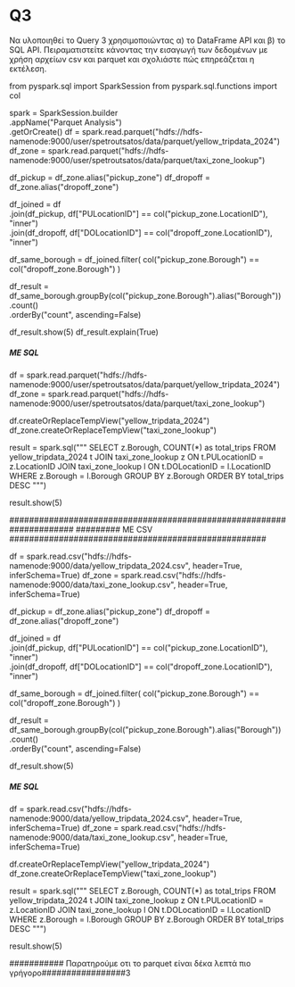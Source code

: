 # Q3
Να υλοποιηθεί το Query 3 χρησιμοποιώντας α) τo DataFrame API και β) το SQL API. Πειραματιστείτε κάνοντας την εισαγωγή των δεδομένων με χρήση αρχείων csv και parquet και σχολιάστε πώς επηρεάζεται η εκτέλεση. 

from pyspark.sql import SparkSession
from pyspark.sql.functions import col

spark = SparkSession.builder \
    .appName("Parquet Analysis") \
    .getOrCreate()
df = spark.read.parquet("hdfs://hdfs-namenode:9000/user/spetroutsatos/data/parquet/yellow_tripdata_2024")
df_zone = spark.read.parquet("hdfs://hdfs-namenode:9000/user/spetroutsatos/data/parquet/taxi_zone_lookup")


df_pickup = df_zone.alias("pickup_zone")
df_dropoff = df_zone.alias("dropoff_zone")

df_joined = df \
    .join(df_pickup, df["PULocationID"] == col("pickup_zone.LocationID"), "inner") \
    .join(df_dropoff, df["DOLocationID"] == col("dropoff_zone.LocationID"), "inner")

df_same_borough = df_joined.filter(
    col("pickup_zone.Borough") == col("dropoff_zone.Borough")
)

df_result = df_same_borough.groupBy(col("pickup_zone.Borough").alias("Borough")) \
    .count() \
    .orderBy("count", ascending=False)

df_result.show(5)
df_result.explain(True)


##### ME SQL #####
df = spark.read.parquet("hdfs://hdfs-namenode:9000/user/spetroutsatos/data/parquet/yellow_tripdata_2024")
df_zone = spark.read.parquet("hdfs://hdfs-namenode:9000/user/spetroutsatos/data/parquet/taxi_zone_lookup")

df.createOrReplaceTempView("yellow_tripdata_2024")
df_zone.createOrReplaceTempView("taxi_zone_lookup")

result = spark.sql("""
        SELECT z.Borough, COUNT(*) as total_trips
        FROM yellow_tripdata_2024 t
        JOIN taxi_zone_lookup z ON t.PULocationID = z.LocationID
        JOIN taxi_zone_lookup l ON t.DOLocationID = l.LocationID
        WHERE z.Borough = l.Borough
        GROUP BY z.Borough
        ORDER BY total_trips DESC
""")

result.show(5)


#####################################################################
######### ME CSV ####################################################

df = spark.read.csv("hdfs://hdfs-namenode:9000/data/yellow_tripdata_2024.csv", header=True, inferSchema=True)
df_zone = spark.read.csv("hdfs://hdfs-namenode:9000/data/taxi_zone_lookup.csv", header=True, inferSchema=True)

df_pickup = df_zone.alias("pickup_zone")
df_dropoff = df_zone.alias("dropoff_zone")

df_joined = df \
    .join(df_pickup, df["PULocationID"] == col("pickup_zone.LocationID"), "inner") \
    .join(df_dropoff, df["DOLocationID"] == col("dropoff_zone.LocationID"), "inner")

df_same_borough = df_joined.filter(
    col("pickup_zone.Borough") == col("dropoff_zone.Borough")
)

df_result = df_same_borough.groupBy(col("pickup_zone.Borough").alias("Borough")) \
    .count() \
    .orderBy("count", ascending=False)

df_result.show(5)

##### ME SQL #####
df = spark.read.csv("hdfs://hdfs-namenode:9000/data/yellow_tripdata_2024.csv", header=True, inferSchema=True)
df_zone = spark.read.csv("hdfs://hdfs-namenode:9000/data/taxi_zone_lookup.csv", header=True, inferSchema=True)

df.createOrReplaceTempView("yellow_tripdata_2024")
df_zone.createOrReplaceTempView("taxi_zone_lookup")

result = spark.sql("""
        SELECT z.Borough, COUNT(*) as total_trips
        FROM yellow_tripdata_2024 t
        JOIN taxi_zone_lookup z ON t.PULocationID = z.LocationID
        JOIN taxi_zone_lookup l ON t.DOLocationID = l.LocationID
        WHERE z.Borough = l.Borough
        GROUP BY z.Borough
        ORDER BY total_trips DESC
""")

result.show(5)

########### Παρατηρούμε οτι το parquet είναι δέκα λεπτά πιο γρήγορο#################3

